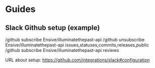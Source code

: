 # Guides

## Slack Github setup (example)

/github subscribe Ensive/illuminatethepast-api
/github unsubscribe Ensive/illuminatethepast-api issues,statuses,commits,releases,public
/github subscribe Ensive/illuminatethepast-api reviews

URL about setup: <https://github.com/integrations/slack#configuration>
